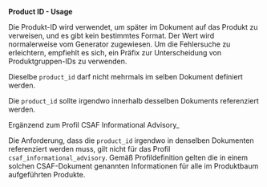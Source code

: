 **Product ID - Usage**

Die Produkt-ID wird verwendet, um später im Dokument auf das Produkt zu verweisen, und es gibt kein bestimmtes Format.
Der Wert wird normalerweise vom Generator zugewiesen.
Um die Fehlersuche zu erleichtern, empfiehlt es sich, ein Präfix zur Unterscheidung von Produktgruppen-IDs zu verwenden.

Dieselbe `product_id` darf nicht mehrmals im selben Dokument definiert werden.

Die `product_id` sollte irgendwo innerhalb desselben Dokuments referenziert werden.

Ergänzend zum Profil CSAF Informational Advisory_

Die Anforderung, dass die `product_id` irgendwo in denselben Dokumenten referenziert werden muss, gilt nicht für das Profil `csaf_informational_advisory`.
Gemäß Profildefinition gelten die in einem solchen CSAF-Dokument genannten Informationen für alle im Produktbaum aufgeführten Produkte.
